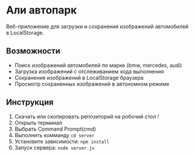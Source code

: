 # Али автопарк

Веб-приложение для загрузки и сохранения изображений автомобилей в LocalStorage.

## Возможности
- Поиск изображений автомобилей по марке (bmw, mercedes, audi)
- Загрузка изображений с отслеживанием хода выполнения
- Сохранение изображений в LocalStorage браузера
- Просмотр сохраненных изображений в автономном режиме

## Инструкция
1. Скачать или скопировать репозиторий на робочий стол !
2. Открыть терминал
3. Выбрать Command Prompt(cmd)
4. Выполнить комманду `cd server`
5. Установите зависимости: `npm install`
6. Запуск сервера: `node server.js`